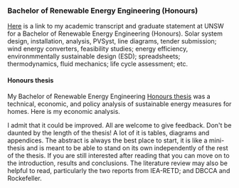 ### Bachelor of Renewable Energy Engineering (Honours)

[Here](https://ipfs.io/ipfs/QmaSve25zBPgmxX7A91cWxtPPcRG3bpLJeFBFXKj3F1Zv8) is a link to my academic transcript and graduate statement at UNSW for a Bachelor of Renewable Energy Engineering (Honours). Solar system design, installation, analysis, PVSyst, line diagrams, tender submission; wind energy converters, feasibility studies; energy efficiency, environmmentally sustainable design (ESD); spreadsheets; thermodynamics, fluid mechanics; life cycle assessment; etc.

#### Honours thesis

My Bachelor of Renewable Energy Engineering [Honours thesis](https://ipfs.io/ipfs/QmNLf9jUJNVqeZm4bjzzeWu4WziALk5zf2UWQXL2mPp4Bi) was a technical, economic, and policy analysis of sustainable energy measures for homes. Here is my economic analysis.

I admit that it could be improved. All are welcome to give feedback. Don't be daunted by the length of the thesis! A lot of it is tables, diagrams and appendices. The abstract is always the best place to start, it is like a mini-thesis and is meant to be able to stand on its own independently of the rest of the thesis. If you are still interested after reading that you can move on to the introduction, results and conclusions. The literature review may also be helpful to read, particularly the two reports from IEA-RETD; and DBCCA and Rockefeller.
